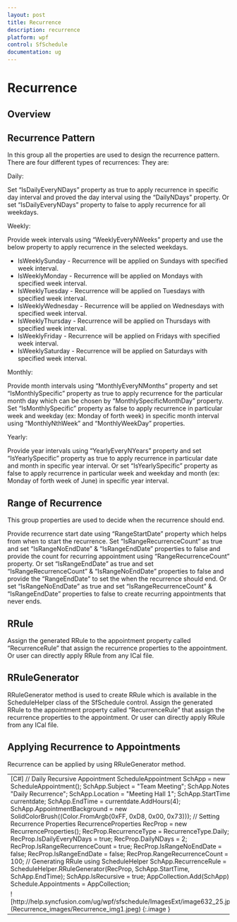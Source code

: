 ```yaml
---
layout: post
title: Recurrence
description: recurrence
platform: wpf
control: SfSchedule
documentation: ug
---
```


# Recurrence

## Overview

## Recurrence Pattern

In this group all the properties are used to design the recurrence pattern. There are four different types of recurrences: They are: 

Daily:

Set “IsDailyEveryNDays” property as true to apply recurrence in specific day interval and proved the day interval using the “DailyNDays” property. Or set “IsDailyEveryNDays” property to false to apply recurrence for all weekdays.

Weekly:

Provide week intervals using “WeeklyEveryNWeeks” property and use the below property to apply recurrence in the selected weekdays.

* IsWeeklySunday   - Recurrence will be applied on Sundays with specified week interval.
* IsWeeklyMonday - Recurrence will be applied on Mondays with specified week interval.
* IsWeeklyTuesday - Recurrence will be applied on Tuesdays with specified week interval.
* IsWeeklyWednesday - Recurrence will be applied on Wednesdays with specified week interval.
* IsWeeklyThursday - Recurrence will be applied on Thursdays with specified week interval.
* IsWeeklyFriday   - Recurrence will be applied on Fridays with specified week interval.
* IsWeeklySaturday - Recurrence will be applied on Saturdays with specified week interval.



Monthly:

Provide month intervals using “MonthlyEveryNMonths” property and set “IsMonthlySpecific” property as true to apply recurrence for the particular month day which can be chosen by “MonthlySpecificMonthDay” property. Set “IsMonthlySpecific” property as false to apply recurrence in particular week and weekday (ex: Monday of forth week) in specific month interval using “MonthlyNthWeek” and “MonthlyWeekDay” properties.

Yearly:

Provide year intervals using “YearlyEveryNYears” property and set “IsYearlySpecific” property as true to apply recurrence in particular date and month in specific year interval. Or set “IsYearlySpecific” property as false to apply recurrence in particular week and weekday and month (ex: Monday of forth week of June) in specific year interval.

## Range of Recurrence

This group properties are used to decide when the recurrence should end.

Provide recurrence start date using “RangeStartDate” property which helps from when to start the recurrence. Set “IsRangeRecurrenceCount” as true and set “IsRangeNoEndDate” & “IsRangeEndDate” properties to false and provide the count for recurring appointment using “RangeRecurrenceCount” property. Or set “IsRangeEndDate” as true and set “IsRangeRecurrenceCount” & “IsRangeNoEndDate” properties to false and provide the “RangeEndDate” to set the when the recurrence should end. Or set “IsRangeNoEndDate” as true and set “IsRangeRecurrenceCount” & “IsRangeEndDate” properties to false to create recurring appointments that never ends.

## RRule

Assign the generated RRule to the appointment property called “RecurrenceRule” that assign the recurrence properties to the appointment. Or user can directly apply RRule from any ICal file.

## RRuleGenerator

RRuleGenerator method is used to create RRule which is available in the ScheduleHelper class of the SfSchedule control. Assign the generated RRule to the appointment property called “RecurrenceRule” that assign the recurrence properties to the appointment. Or user can directly apply RRule from any ICal file.

## Applying Recurrence to Appointments

Recurrence can be applied by using RRuleGenerator method.

<table>
<tr>
<td>
[C#]            // Daily Recursive Appointment            ScheduleAppointment SchApp = new ScheduleAppointment();            SchApp.Subject = "Team Meeting";            SchApp.Notes = "Daily Recurrence";            SchApp.Location = "Meeting Hall 1";            SchApp.StartTime = currentdate;            SchApp.EndTime = currentdate.AddHours(4);            SchApp.AppointmentBackground = new SolidColorBrush((Color.FromArgb(0xFF, 0xD8, 0x00, 0x73)));            // Setting Recurrence Properties            RecurrenceProperties RecProp = new RecurrenceProperties();            RecProp.RecurrenceType = RecurrenceType.Daily;            RecProp.IsDailyEveryNDays = true;            RecProp.DailyNDays = 2;            RecProp.IsRangeRecurrenceCount = true;            RecProp.IsRangeNoEndDate = false;            RecProp.IsRangeEndDate = false;            RecProp.RangeRecurrenceCount = 100;            // Generating RRule using ScheduleHelper            SchApp.RecurrenceRule = ScheduleHelper.RRuleGenerator(RecProp, SchApp.StartTime, SchApp.EndTime);            SchApp.IsRecursive = true;            AppCollection.Add(SchApp);            Schedule.Appointments = AppCollection;</td></tr>
<tr>
<td>
![http://help.syncfusion.com/ug/wpf/sfschedule/ImagesExt/image632_25.jpg](Recurrence_images/Recurrence_img1.jpeg)
{:.image }
</td></tr>
</table>


